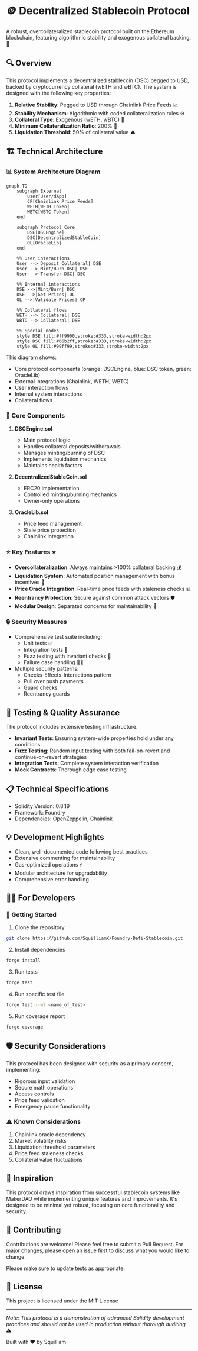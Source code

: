 # 🪙 Decentralized Stablecoin Protocol

A robust, overcollateralized stablecoin protocol built on the Ethereum blockchain, featuring algorithmic stability and exogenous collateral backing. 💎

## 🔍 Overview

This protocol implements a decentralized stablecoin (DSC) pegged to USD, backed by cryptocurrency collateral (wETH and wBTC). The system is designed with the following key properties:

1. **Relative Stability**: Pegged to USD through Chainlink Price Feeds 📈
2. **Stability Mechanism**: Algorithmic with coded collateralization rules ⚙️
3. **Collateral Type**: Exogenous (wETH, wBTC) 🔐
4. **Minimum Collateralization Ratio**: 200% 💪
5. **Liquidation Threshold**: 50% of collateral value ⚠️

## 🏗️ Technical Architecture

### 📊 System Architecture Diagram

```mermaid
graph TD
    subgraph External
        User[User/dApp]
        CP[Chainlink Price Feeds]
        WETH[WETH Token]
        WBTC[WBTC Token]
    end

    subgraph Protocol Core
        DSE[DSCEngine]
        DSC[DecentralizedStableCoin]
        OL[OracleLib]
    end

    %% User interactions
    User -->|Deposit Collateral| DSE
    User -->|Mint/Burn DSC| DSE
    User -->|Transfer DSC| DSC

    %% Internal interactions
    DSE -->|Mint/Burn| DSC
    DSE -->|Get Prices| OL
    OL -->|Validate Prices| CP

    %% Collateral flows
    WETH -->|Collateral| DSE
    WBTC -->|Collateral| DSE

    %% Special nodes
    style DSE fill:#ff9900,stroke:#333,stroke-width:2px
    style DSC fill:#66b2ff,stroke:#333,stroke-width:2px
    style OL fill:#99ff99,stroke:#333,stroke-width:2px
```

This diagram shows:

- Core protocol components (orange: DSCEngine, blue: DSC token, green: OracleLib)
- External integrations (Chainlink, WETH, WBTC)
- User interaction flows
- Internal system interactions
- Collateral flows

### 🔧 Core Components

1. **DSCEngine.sol**

   - Main protocol logic
   - Handles collateral deposits/withdrawals
   - Manages minting/burning of DSC
   - Implements liquidation mechanics
   - Maintains health factors

2. **DecentralizedStableCoin.sol**

   - ERC20 implementation
   - Controlled minting/burning mechanics
   - Owner-only operations

3. **OracleLib.sol**
   - Price feed management
   - Stale price protection
   - Chainlink integration

### ⭐ Key Features ⭐

- **Overcollateralization**: Always maintains >100% collateral backing 💰
- **Liquidation System**: Automated position management with bonus incentives 🤖
- **Price Oracle Integration**: Real-time price feeds with staleness checks 📊
- **Reentrancy Protection**: Secure against common attack vectors 🛡️
- **Modular Design**: Separated concerns for maintainability 🧩

### 🔒 Security Measures

- Comprehensive test suite including:
  - Unit tests ✅
  - Integration tests 🔄
  - Fuzz testing with invariant checks 🎲
  - Failure case handling ⛓️‍💥
- Multiple security patterns:
  - Checks-Effects-Interactions pattern
  - Pull over push payments
  - Guard checks
  - Reentrancy guards

## 🧪 Testing & Quality Assurance

The protocol includes extensive testing infrastructure:

- **Invariant Tests**: Ensuring system-wide properties hold under any conditions
- **Fuzz Testing**: Random input testing with both fail-on-revert and continue-on-revert strategies
- **Integration Tests**: Complete system interaction verification
- **Mock Contracts**: Thorough edge case testing

## 📋 Technical Specifications

- Solidity Version: 0.8.19
- Framework: Foundry
- Dependencies: OpenZeppelin, Chainlink

## 💡 Development Highlights

- Clean, well-documented code following best practices
- Extensive commenting for maintainability
- Gas-optimized operations ⚡
- Modular architecture for upgradability
- Comprehensive error handling

## 👨‍💻 For Developers

### 🎯 Getting Started

1. Clone the repository

```bash
git clone https://github.com/SquilliamX/Foundry-Defi-Stablecoin.git
```

2. Install dependencies

```bash
forge install
```

3. Run tests

```bash
forge test
```

4. Run specific test file

```bash
forge test --mt <name_of_test>
```

5. Run coverage report

```bash
forge coverage
```

## 🛡️ Security Considerations

This protocol has been designed with security as a primary concern, implementing:

- Rigorous input validation
- Secure math operations
- Access controls
- Price feed validation
- Emergency pause functionality

### ⚠️ Known Considerations

1. Chainlink oracle dependency
2. Market volatility risks
3. Liquidation threshold parameters
4. Price feed staleness checks
5. Collateral value fluctuations

## 💫 Inspiration

This protocol draws inspiration from successful stablecoin systems like MakerDAO while implementing unique features and improvements. It's designed to be minimal yet robust, focusing on core functionality and security.

## 🤝 Contributing

Contributions are welcome! Please feel free to submit a Pull Request. For major changes, please open an issue first to discuss what you would like to change.

Please make sure to update tests as appropriate.

## 📜 License

This project is licensed under the MIT License

---

_Note: This protocol is a demonstration of advanced Solidity development practices and should not be used in production without thorough auditing._ ⚠️

Built with ❤️ by Squilliam
